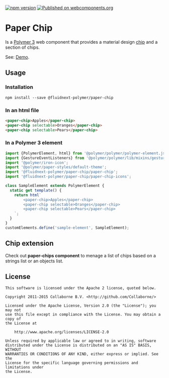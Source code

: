 [![npm version](https://badge.fury.io/js/%40fluidnext-polymer%2Fpaper-chip.svg)](https://badge.fury.io/js/%40fluidnext-polymer%2Fpaper-chip)
[![Published on webcomponents.org](https://img.shields.io/badge/webcomponents.org-published-blue.svg)](https://www.webcomponents.org/element/@fluidnext-polymer/paper-chip)

# Paper Chip
Is a [Polymer 3](https://polymer-library.polymer-project.org/3.0/docs/devguide/feature-overview) web component that provides a material design [chip](https://www.google.com/design/spec/components/chips.html) and a section of chips.


See: [Demo](https://www.webcomponents.org/element/@fluidnext-polymer/paper-chips/demo/demo/index.html).


## Usage
### Installation
`npm install --save @fluidnext-polymer/paper-chip`

### In an html file
```html
<paper-chip>Apples</paper-chip>
<paper-chip selectable>Oranges</paper-chip>
<paper-chip selectable>Pears</paper-chip>
```

### In a Polymer 3 element
```js
import {PolymerElement, html} from '@polymer/polymer/polymer-element.js';
import {GestureEventListeners} from '@polymer/polymer/lib/mixins/gesture-event-listeners.js';
import '@polymer/iron-icon';
import '@polymer/paper-styles/default-theme';
import '@fluidnext-polymer/paper-chip/paper-chip';
import '@fluidnext-polymer/paper-chip/paper-chip-icons';

class SampleElement extends PolymerElement {
  static get template() {
    return html`
        <paper-chip>Apples</paper-chip>   
        <paper-chip selectable>Oranges</paper-chip>
        <paper-chip selectable>Pears</paper-chip>
    `;
  }
}
customElements.define('sample-element', SampleElement);
```

## Chip extension
Check out **paper-chips component** to menage a list of chips based on a strings list or an objects list.

## License

    This software is licensed under the Apache 2 license, quoted below.

    Copyright 2011-2015 Collaborne B.V. <http://github.com/Collaborne/>

    Licensed under the Apache License, Version 2.0 (the "License"); you may not
    use this file except in compliance with the License. You may obtain a copy of
    the License at

        http://www.apache.org/licenses/LICENSE-2.0

    Unless required by applicable law or agreed to in writing, software
    distributed under the License is distributed on an "AS IS" BASIS, WITHOUT
    WARRANTIES OR CONDITIONS OF ANY KIND, either express or implied. See the
    License for the specific language governing permissions and limitations under
    the License.
    
